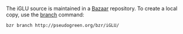 The iGLU source is maintained in a [Bazaar](http://bazaar-vcs.org/) repository.  To create a local copy, use the [branch](http://doc.bazaar-vcs.org/latest/en/user-reference/bzr_man.html#branch) command:
```
bzr branch http://pseudogreen.org/bzr/iGLU/
```